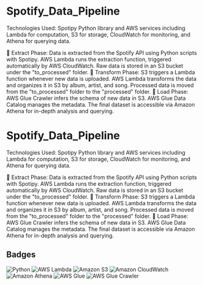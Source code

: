 
# Spotify_Data_Pipeline


Technologies Used:
Spotipy Python library and AWS services including Lambda for computation, S3 for storage, CloudWatch for monitoring, and Athena for querying data.

📌 Extract Phase:
Data is extracted from the Spotify API using Python scripts with Spotipy.
AWS Lambda runs the extraction function, triggered automatically by AWS CloudWatch.
Raw data is stored in an S3 bucket under the "to_processed" folder.
📌 Transform Phase:
S3 triggers a Lambda function whenever new data is uploaded.
AWS Lambda transforms the data and organizes it in S3 by album, artist, and song.
Processed data is moved from the "to_processed" folder to the "processed" folder.
📌 Load Phase:
AWS Glue Crawler infers the schema of new data in S3.
AWS Glue Data Catalog manages the metadata.
The final dataset is accessible via Amazon Athena for in-depth analysis and querying.

# Spotify_Data_Pipeline


Technologies Used:
Spotipy Python library and AWS services including Lambda for computation, S3 for storage, CloudWatch for monitoring, and Athena for querying data.

📌 Extract Phase:
Data is extracted from the Spotify API using Python scripts with Spotipy.
AWS Lambda runs the extraction function, triggered automatically by AWS CloudWatch.
Raw data is stored in an S3 bucket under the "to_processed" folder.
📌 Transform Phase:
S3 triggers a Lambda function whenever new data is uploaded.
AWS Lambda transforms the data and organizes it in S3 by album, artist, and song.
Processed data is moved from the "to_processed" folder to the "processed" folder.
📌 Load Phase:
AWS Glue Crawler infers the schema of new data in S3.
AWS Glue Data Catalog manages the metadata.
The final dataset is accessible via Amazon Athena for in-depth analysis and querying.

## Badges



![Python](https://img.shields.io/badge/Python-3776AB?logo=python&logoColor=white)
![AWS Lambda](https://img.shields.io/badge/AWS%20Lambda-FF9900?logo=amazon-aws&logoColor=white)
![Amazon S3](https://img.shields.io/badge/Amazon%20S3-569A31?logo=amazon-s3&logoColor=white)
![Amazon CloudWatch](https://img.shields.io/badge/Amazon%20CloudWatch-FF4F8B?logo=amazon-cloudwatch&logoColor=white)
![Amazon Athena](https://img.shields.io/badge/Amazon%20Athena-1B1F23?logo=amazon-athena&logoColor=white)
![AWS Glue](https://img.shields.io/badge/AWS%20Glue-3F3F3F?logo=amazon-aws&logoColor=white)
![AWS Glue Crawler](https://img.shields.io/badge/AWS%20Glue%20Crawler-232F3E?logo=amazon-aws&logoColor=white)







